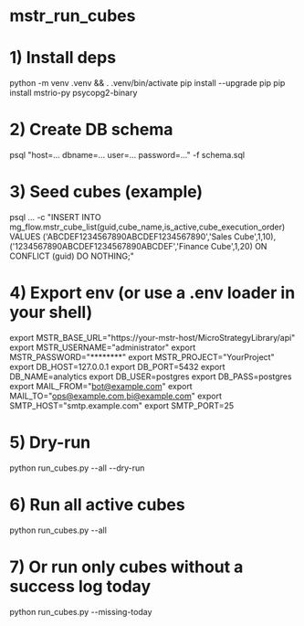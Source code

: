 # mstr_run_cubes
# 1) Install deps
python -m venv .venv && . .venv/bin/activate
pip install --upgrade pip
pip install mstrio-py psycopg2-binary

# 2) Create DB schema
psql "host=... dbname=... user=... password=..." -f schema.sql

# 3) Seed cubes (example)
psql ... -c "INSERT INTO mg_flow.mstr_cube_list(guid,cube_name,is_active,cube_execution_order)
VALUES
('ABCDEF1234567890ABCDEF1234567890','Sales Cube',1,10),
('1234567890ABCDEF1234567890ABCDEF','Finance Cube',1,20)
ON CONFLICT (guid) DO NOTHING;"

# 4) Export env (or use a .env loader in your shell)
export MSTR_BASE_URL="https://your-mstr-host/MicroStrategyLibrary/api"
export MSTR_USERNAME="administrator"
export MSTR_PASSWORD="********"
export MSTR_PROJECT="YourProject"
export DB_HOST=127.0.0.1
export DB_PORT=5432
export DB_NAME=analytics
export DB_USER=postgres
export DB_PASS=postgres
export MAIL_FROM="bot@example.com"
export MAIL_TO="ops@example.com,bi@example.com"
export SMTP_HOST="smtp.example.com"
export SMTP_PORT=25

# 5) Dry-run
python run_cubes.py --all --dry-run

# 6) Run all active cubes
python run_cubes.py --all

# 7) Or run only cubes without a success log today
python run_cubes.py --missing-today
